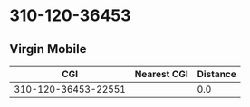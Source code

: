 # 310-120-36453
## Virgin Mobile


| CGI | Nearest CGI | Distance |
|-----|-------------|----------|
| 310-120-36453-22551 |  | 0.0 |
